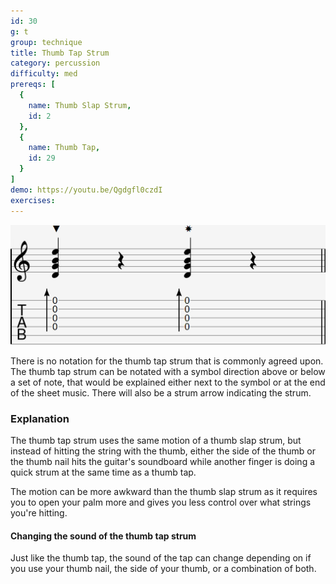```yaml
---
id: 30
g: t
group: technique
title: Thumb Tap Strum
category: percussion
difficulty: med
prereqs: [
  {
    name: Thumb Slap Strum,
    id: 2
  },
  {
    name: Thumb Tap,
    id: 29
  }
]
demo: https://youtu.be/Qgdgfl0czdI
exercises:
---
```


<div class="tabImg">
  <img src="thumb-tap-strum.jpg" />
</div>

There is no notation for the thumb tap strum that is commonly agreed upon. The thumb tap strum can be notated with a symbol direction above or below a set of note, that would be explained either next to the symbol or at the end of the sheet music. There will also be a strum arrow indicating the strum.

### Explanation

The thumb tap strum uses the same motion of a thumb slap strum, but instead of hitting the string with the thumb, either the side of the thumb or the thumb nail hits the guitar's <span class="tt" data-tip="the guitar's top, where the soundhole is located">soundboard</span> while another finger is doing a quick strum at the same time as a thumb tap.

The motion can be more awkward than the thumb slap strum as it requires you to open your palm more and gives you less control over what strings you're hitting.

#### Changing the sound of the thumb tap strum

Just like the thumb tap, the sound of the tap can change depending on if you use your thumb nail, the side of your thumb, or a combination of both.